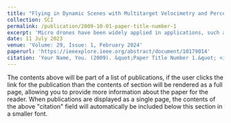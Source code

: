 ```yaml
---
title: "Flying in Dynamic Scenes with Multitarget Velocimetry and Perception Enhanced Planning"
collection: SCI
permalink: /publication/2009-10-01-paper-title-number-1
excerpt: 'Micro drones have been widely applied in applications, such as aerial cinematography and environment exploration. Due to the presence of numerous demanding scenes, such as crowded obstacles and dynamic objects, remotely controlling a drone poses a significant challenge for humans. As a result, there is an urgent need for highly autonomous flight capabilities. This article presents a fully autonomous flight system in a complex dynamic environment, showing satisfactory performance in real-world tests, and outperforms the state-of-the-art works in both dynamic object perception, and flight safety and efficiency. A lightweight but effective multiobject velocimetry based on a cross-correlation algorithm and local points feature is proposed, with a robust image-based object classifier as the front end. Also, we plan the flight trajectory considering the camera's field of view and the uncertainty in the dynamic object's constant velocity model. At last, we further explore the benefits of vehicle's active yaw control for improving perception quality and flight safety.'
date: 11 July 2023
venue: 'Volume: 29, Issue: 1, February 2024'
paperurl: 'https://ieeexplore.ieee.org/abstract/document/10179014'
citation: 'Your Name, You. (2009). &quot;Paper Title Number 1.&quot; <i>Journal 1</i>. 1(1).'
---
```


The contents above will be part of a list of publications, if the user clicks the link for the publication than the contents of section will be rendered as a full page, allowing you to provide more information about the paper for the reader. When publications are displayed as a single page, the contents of the above "citation" field will automatically be included below this section in a smaller font.
